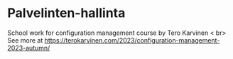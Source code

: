 # Palvelinten-hallinta
School work for configuration management course by Tero Karvinen < br>
See more at https://terokarvinen.com/2023/configuration-management-2023-autumn/

